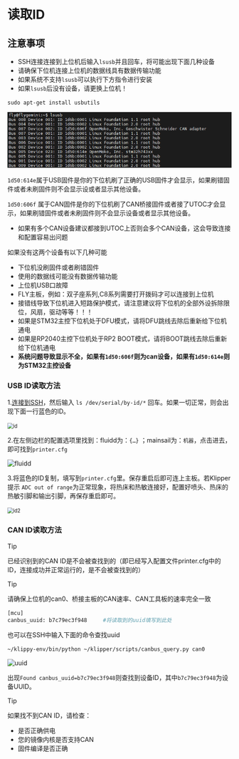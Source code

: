 # 读取ID

## 注意事项

* SSH连接连接到上位机后输入`lsusb`并且回车，将可能出现下面几种设备
* 请确保下位机连接上位机的数据线具有数据传输功能
* 如果系统不支持`lsusb`可以执行下方指令进行安装
* 如果`lsusb`后没有设备，请更换上位机！

```
sudo apt-get install usbutils
```

![lsusb](../../images/guides/klippererro/lsusb.png)

`1d50:614e`属于USB固件是你的下位机刷了正确的USB固件才会显示，如果刷错固件或者未刷固件则不会显示设或者显示其他设备。

`1d50:606f` 属于CAN固件是你的下位机刷了CAN桥接固件或者接了UTOC才会显示，如果刷错固件或者未刷固件则不会显示设备或者显示其他设备。

* 如果有多个CAN设备建议都接到UTOC上否则会多个CAN设备，这会导致连接和配置容易出问题

如果没有这两个设备有以下几种可能

* 下位机没刷固件或者刷错固件
* 使用的数据线可能没有数据传输功能
* 上位机USB口故障
* FLY主板，例如：双子座系列,C8系列需要打开拨码才可以连接到上位机
* 接错线导致下位机进入短路保护模式，请注意建议将下位机的全部外设拆除限位，风扇，驱动等等！！！
* 如果是STM32主控下位机处于DFU模式，请将DFU跳线去除后重新给下位机通电
* 如果是RP2040主控下位机处于RP2 BOOT模式，请将BOOT跳线去除后重新给下位机通电
* **系统问题导致显示不全，如果有`1d50:606f`则为can设备，如果有`1d50:614e`则为STM32主控设备**

<!-- tabs:start -->

### **USB ID读取方法**

1.[连接到SSH](/board/fly_C8/ssh "点击即可跳转")，然后输入 ``ls /dev/serial/by-id/*`` 回车。如果一切正常，则会出现下面一行蓝色的ID。

<img src="../../images/boards/fly_super8/id.png" alt="id" style="zoom:80%;" />

2.在左侧边栏的配置选项里找到：fluidd为：``{…}`` ；mainsail为：``机器``，点击进去，即可找到``printer.cfg``

![fluidd](../../images/boards/fly_super8/fluidd.png)

3.将蓝色的ID复制，填写到``printer.cfg``里。保存重启后即可连上主板。若Klipper提示 ``ADC out of range``为正常现象，将热床和热敏连接好，配置好喷头、热床的热敏引脚和输出引脚，再保存重启即可。

<img src="../../images/boards/fly_super8/id2.png" alt="id2" style="zoom:80%;" />

### **CAN ID读取方法**

> [!TIP]
> 已经识别到的CAN ID是不会被查找到的（即已经写入配置文件printer.cfg中的ID，连接成功并正常运行的，是不会被查找到的）



> [!Tip]
>
> 请确保上位机的can0、桥接主板的CAN速率、CAN工具板的速率完全一致

```bash
[mcu]
canbus_uuid: b7c79ec3f948     #将读取到的uuid填写到此处
```

也可以在SSH中输入下面的命令查找uuid

```bash
~/klippy-env/bin/python ~/klipper/scripts/canbus_query.py can0
```

![uuid](../../images/boards/fly_sht36_42/uuid.png)

出现``Found canbus_uuid=b7c79ec3f948``则查找到设备ID，其中``b7c79ec3f948``为设备UUID。

> [!TIP]
> 如果找不到CAN ID，请检查：

* 是否正确供电
* 您的镜像内核是否支持CAN
* 固件编译是否正确

<!-- tabs:end -->
